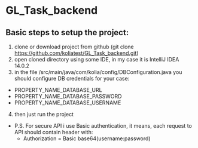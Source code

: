 # GL_Task_backend
## Basic steps to setup the project:
1. clone or download project from github (git clone https://github.com/koliatest/GL_Task_backend.git)
2. open cloned directory using some IDE, in my case it is IntelliJ IDEA 14.0.2
3. in the file /src/main/java/com/kolia/config/DBConfiguration.java you should configure DB credentials for your case: 
  * PROPERTY_NAME_DATABASE_URL 
  * PROPERTY_NAME_DATABASE_PASSWORD
  * PROPERTY_NAME_DATABASE_USERNAME
4. then just run the project
* P.S. For secure API i use Basic authentication, it means, each request to API should contain header with:
  * Authorization = Basic base64(username:password)
